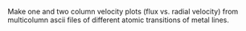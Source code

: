 Make one and two column velocity plots (flux vs. radial velocity) from multicolumn ascii files of different atomic transitions of metal lines.